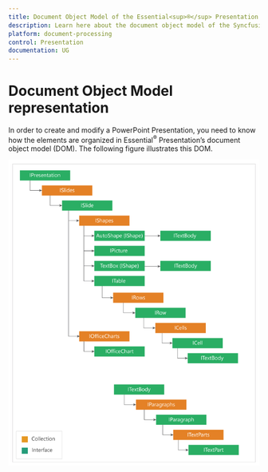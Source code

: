 ```yaml
---
title: Document Object Model of the Essential<sup>®</sup> Presentation library|Syncfusion<sup>®</sup>
description: Learn here about the document object model of the Syncfusion<sup>®</sup> Essential<sup>®</sup> PowerPoint Presentation library and more.
platform: document-processing
control: Presentation
documentation: UG
---
```

# Document Object Model representation

In order to create and modify a PowerPoint Presentation, you need to know how the elements are organized in Essential<sup>®</sup> Presentation’s document object model (DOM). The following figure illustrates this DOM.

![PowerPoint Presentation Document Object Model](DocumentObjectModel_images/DocumentObjectModel_img1.png)



